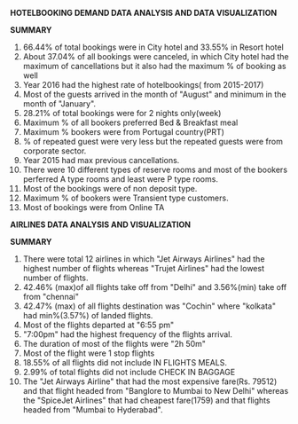 **HOTELBOOKING DEMAND DATA ANALYSIS AND DATA VISUALIZATION**

**SUMMARY**
1. 66.44% of total bookings were in City hotel and 33.55% in Resort hotel
2. About 37.04% of all bookings were canceled, in which City hotel had the maximum  of cancellations but it also had the maximum % of booking as well
3. Year 2016 had the highest rate of hotelbookings( from 2015-2017)
4. Most of the guests arrived in the month of "August" and minimum in the month of "January".
5. 28.21% of total bookings were for 2 nights only(week)
6. Maximum % of all bookers preferred Bed & Breakfast meal
7. Maximum % bookers were from Portugal country(PRT)
8. % of repeated guest were very less but the repeated guests were from corporate sector.
9. Year 2015 had max previous cancellations.
10. There were 10 different types of reserve rooms and most of the bookers perferred A type rooms and least were P type rooms.
11. Most of the bookings were of non deposit type.
12. Maximum % of bookers were Transient type customers.
13. Most of bookings were from Online TA

**AIRLINES DATA ANALYSIS AND VISUALIZATION**

**SUMMARY**
1. There were total 12 airlines in which "Jet Airways Airlines" had the highest number of flights whereas "Trujet Airlines" had the lowest number of flights.
2. 42.46% (max)of all flights take off from "Delhi" and 3.56%(min) take off from "chennai"
3. 42.47% (max) of all flights destination was "Cochin" where "kolkata" had min%(3.57%) of landed flights.
4. Most of the flights departed at "6:55 pm" 
5. "7:00pm" had the highest frequency of the flights arrival.
6. The duration of most of the flights were "2h 50m"
7. Most of the flight were 1 stop flights 
8. 18.55% of all flights did not include IN FLIGHTS MEALS.
9. 2.99% of total flights did not include CHECK IN BAGGAGE
10. The "Jet Airways Airline" that had the most expensive fare(Rs. 79512) and that flight headed from "Banglore to Mumbai to New Delhi" whereas the "SpiceJet Airlines" that had cheapest fare(1759) and that flights headed from "Mumbai to Hyderabad".

